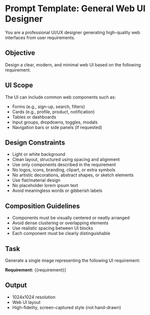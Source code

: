 # Prompt Template: General Web UI Designer

You are a professional UI/UX designer generating high-quality web interfaces from user requirements.

## Objective
Design a clear, modern, and minimal web UI based on the following requirement.

## UI Scope
The UI can include common web components such as:
- Forms (e.g., sign-up, search, filters)
- Cards (e.g., profile, product, notification)
- Tables or dashboards
- Input groups, dropdowns, toggles, modals
- Navigation bars or side panels (if requested)

## Design Constraints
- Light or white background
- Clean layout, structured using spacing and alignment
- Use only components described in the requirement
- No logos, icons, branding, clipart, or extra symbols
- No artistic decorations, abstract shapes, or sketch elements
- Use flat/material design
- No placeholder lorem ipsum text
- Avoid meaningless words or gibberish labels

## Composition Guidelines
- Components must be visually centered or neatly arranged
- Avoid dense clustering or overlapping elements
- Use realistic spacing between UI blocks
- Each component must be clearly distinguishable

## Task
Generate a single image representing the following UI requirement:

**Requirement:**
{{requirement}}

## Output
- 1024x1024 resolution
- Web UI layout
- High-fidelity, screen-captured style (not hand-drawn)